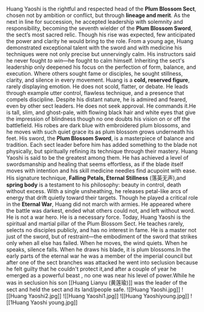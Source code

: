 Huang Yaoshi is the rightful and respected head of the **Plum Blossom Sect**, chosen not by ambition or conflict, but through **lineage and merit**. As the next in line for succession, he accepted leadership with solemnity and responsibility, becoming the seventh wielder of the **Plum Blossom Sword**, the sect’s most sacred relic. Though his rise was expected, few anticipated the power and clarity he would bring to the role.
From a young age, Huang demonstrated exceptional talent with the sword and with medicine his techniques were not only precise but unnervingly calm. His instructors said he never fought _to win_—he fought to calm himself. Inheriting the sect's leadership only deepened his focus on the perfection of form, balance, and execution. Where others sought fame or disciples, he sought stillness, clarity, and silence in every movement.
Huang is a **cold, reserved figure**, rarely displaying emotion. He does not scold, flatter, or debate. He leads through example utter control, flawless technique, and a presence that compels discipline. Despite his distant nature, he is admired and feared, even by other sect leaders. He does not seek approval. He commands it.He is tall, slim, and ghost-pale, with flowing black hair and white eyes that give the impression of blindness though no one doubts his vision on or off the battlefield. His robes are dark blue with embroidered plum blossoms, and he moves with such quiet grace its as plum blossom grows underneath his feet.
His sword, the **Plum Blossom Sword**, is a masterpiece of balance and tradition. Each sect leader before him has added something to the blade not physically, but spiritually refining its technique through their mastery. Huang Yaoshi is said to be the greatest among them. He has achieved a level of swordsmanship and healing that seems effortless, as if the blade itself moves with intention and his skill medicine needles find acupoint with ease.
His signature technique, **Falling Petals, Eternal Stillness** (落英无声),and **spring body** is a testament to his philosophy: beauty in control, death without excess. With a single unsheathing, he releases petal-like arcs of energy that drift quietly toward their targets.
Though he played a critical role in the **Eternal War**, Huang did not march with armies. He appeared where the battle was darkest, ended what others could not, and left without word. He is not a war hero. He is a necessary force.
Today, Huang Yaoshi is the spiritual and martial pillar of the Plum Blossom Sect. He teaches rarely, selects no disciples publicly, and has no interest in fame. He is a master not just of the sword, but of restraint—the embodiment of the sword that strikes only when all else has failed.
When he moves, the wind quiets. When he speaks, silence falls. When he draws his blade, it is plum blossoms.In the early parts of the eternal war he was a member of the imperial council but after one of the sect branches was attacked he went into seclusion because he felt guilty that he couldn't protect it,and after a couple of year he emerged as a powerful beast , no one was near his level of power.While he was in seclusion his son [[Huang Lianyu (黄莲瑜)]] was the leader of the sect and held the sect and its land/people safe.
![[Huang Yaoshi.jpg]]
![[Huang Yaoshi2.jpg]]
![[Huang Yaoshi1.jpg]]
![[Huang Yaoshiyoung.jpg]]
![[1Huang Yaoshi young.jpg]]

